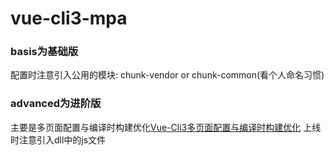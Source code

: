 # vue-cli3-mpa
### basis为基础版
配置时注意引入公用的模块: chunk-vendor or chunk-common(看个人命名习惯)
### advanced为进阶版
主要是多页面配置与编译时构建优化[Vue-Cli3多页面配置与编译时构建优化](https://juejin.im/post/5c52e12af265da2d8b6313b2)
上线时注意引入dll中的js文件
